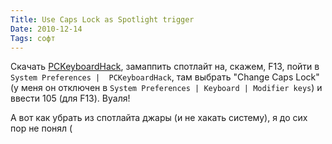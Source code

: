 ```yaml
---
Title: Use Caps Lock as Spotlight trigger
Date: 2010-12-14
Tags: софт
---
```


Скачать [PCKeyboardHack][1], замаппить спотлайт на, скажем, F13, пойти в `System Preferences |  PCKeyboardHack`, там выбрать "Change Caps Lock" (у меня он отключен в `System Preferences | Keyboard | Modifier keys`) и ввести 105 (для F13). Вуаля!

А вот как убрать из спотлайта джары (и не хакать систему), я до сих пор не понял (

[1]: http://pqrs.org/macosx/keyremap4macbook/extra.html